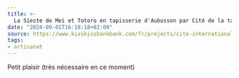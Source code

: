 ```yaml
---
title: >-
  La Sieste de Mei et Totoro en tapisserie d'Aubusson par Cité de la tapisserie — KissKissBankBank
date: "2024-09-01T16:18:18+02:00"
source: https://www.kisskissbankbank.com/fr/projects/cite-internationale-de-la-tapisserie-aubusson-x-studio-ghibli-tokyo
tags:
- artisanat
---
```

Petit plaisir (très nécessaire en ce moment)
